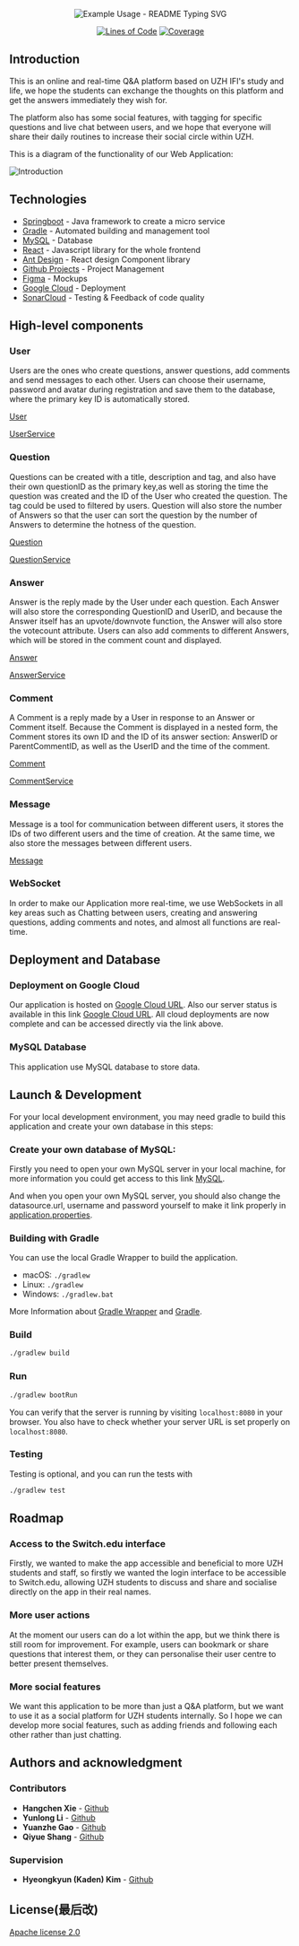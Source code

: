 <p align="center">

  <img src="https://readme-typing-svg.demolab.com?font=Noto+Sans+Simplified+Chinese&pause=1000&color=6F3BF5&center=true&width=435&lines=UZH+IFI+Q%26A+Forums;Sopra+Group+38" alt="Example Usage - README Typing SVG">

</p>

<div align="center">

[![Lines of Code](https://sonarcloud.io/api/project_badges/measure?project=sopra-fs23-group-38_sopra-fs23-38-server&metric=ncloc)](https://sonarcloud.io/summary/new_code?id=sopra-fs23-group-38_sopra-fs23-38-server)
[![Coverage](https://sonarcloud.io/api/project_badges/measure?project=sopra-fs23-group-38_sopra-fs23-38-server&metric=coverage)](https://sonarcloud.io/summary/new_code?id=sopra-fs23-group-38_sopra-fs23-38-server)

</div>




## Introduction

This is an online and real-time Q&A platform based on UZH IFI's study and life, we hope the students can exchange the thoughts on this platform and get the answers immediately they wish for.

The platform also has some social features, with tagging for specific questions and live chat between users, and we hope that everyone will share their daily routines to increase their social circle within UZH.

This is a diagram of the functionality of our Web Application:

![Introduction](img/overview.png)

## Technologies

- [Springboot](https://spring.io/) - Java framework to create a micro service
- [Gradle](https://gradle.org/) - Automated building and management tool
- [MySQL](https://www.mysql.com/) - Database
- [React](https://reactjs.org/docs/getting-started.html) - Javascript library for the whole frontend
- [Ant Design](https://ant.design/) - React design Component library
- [Github Projects](https://github.com/explore) - Project Management
- [Figma](https://figma.com/) - Mockups
- [Google Cloud](https://cloud.google.com/) - Deployment
- [SonarCloud](https://sonarcloud.io/) - Testing & Feedback of code quality

## High-level components

### User

Users are the ones who create questions, answer questions, add comments and send messages to each other. Users can choose their username, password and avatar during registration and save them to the database, where the primary key ID is automatically stored.

[User](https://github.com/sopra-fs23-group-38/sopra-fs23-38-server/blob/main/src/main/java/ch/uzh/ifi/hase/soprafs23/entity/User.java)

[UserService](https://github.com/sopra-fs23-group-38/sopra-fs23-38-server/blob/main/src/main/java/ch/uzh/ifi/hase/soprafs23/service/UserService.java)

### Question

Questions can be created with a title, description and tag, and also have their own questionID as the primary key,as well as storing the time the question was created and the ID of the User who created the question. The tag could be used to filtered by users. Question will also store the number of Answers so that the user can sort the question by the number of Answers to determine the hotness of the question.

[Question](https://github.com/sopra-fs23-group-38/sopra-fs23-38-server/blob/main/src/main/java/ch/uzh/ifi/hase/soprafs23/entity/Question.java)

[QuestionService](https://github.com/sopra-fs23-group-38/sopra-fs23-38-server/blob/main/src/main/java/ch/uzh/ifi/hase/soprafs23/service/QuestionService.java)

### Answer

Answer is the reply made by the User under each question. Each Answer will also store the corresponding QuestionID and UserID, and because the Answer itself has an upvote/downvote function, the Answer will also store the votecount attribute. Users can also add comments to different Answers, which will be stored in the comment count and displayed.

[Answer](https://github.com/sopra-fs23-group-38/sopra-fs23-38-server/blob/main/src/main/java/ch/uzh/ifi/hase/soprafs23/entity/Answer.java)

[AnswerService](https://github.com/sopra-fs23-group-38/sopra-fs23-38-server/blob/main/src/main/java/ch/uzh/ifi/hase/soprafs23/service/AnswerService.java)

### Comment

A Comment is a reply made by a User in response to an Answer or Comment itself. Because the Comment is displayed in a nested form, the Comment stores its own ID and the ID of its answer section: AnswerID or ParentCommentID, as well as the UserID and the time of the comment.

[Comment](https://github.com/sopra-fs23-group-38/sopra-fs23-38-server/blob/main/src/main/java/ch/uzh/ifi/hase/soprafs23/entity/Comment.java)

[CommentService](https://github.com/sopra-fs23-group-38/sopra-fs23-38-server/blob/main/src/main/java/ch/uzh/ifi/hase/soprafs23/service/CommentService.java)

### Message

Message is a tool for communication between different users, it stores the IDs of two different users and the time of creation. At the same time, we also store the messages between different users.

[Message](https://github.com/sopra-fs23-group-38/sopra-fs23-38-server/blob/main/src/main/java/ch/uzh/ifi/hase/soprafs23/entity/Message.java)

### WebSocket

In order to make our Application more real-time, we use WebSockets in all key areas such as Chatting between users, creating and answering questions, adding comments and notes, and almost all functions are real-time.

## Deployment and Database

### Deployment on Google Cloud

Our application is hosted on [Google Cloud URL](https://sopra-fs23-group-38-client.oa.r.appspot.com/). Also our server status is available in this link [Google Cloud URL](https://sopra-fs23-group-38-server.oa.r.appspot.com/). All cloud deployments are now complete and can be accessed directly via the link above.

### MySQL Database

This application use MySQL database to store data.

## Launch & Development

For your local development environment, you may need gradle to build this application and create your own database in this steps:

### Create your own database of MySQL:

Firstly you need to open your own MySQL server in your local machine, for more information you could get access to this link [MySQL](https://www.mysql.com/).

And when you open your own MySQL server, you should also change the datasource.url, username and password yourself to make it link properly in [application.properties](https://github.com/sopra-fs23-group-38/sopra-fs23-38-server/blob/main/src/main/resources/application.properties).

### Building with Gradle

You can use the local Gradle Wrapper to build the application.

- macOS: `./gradlew`
- Linux: `./gradlew`
- Windows: `./gradlew.bat`

More Information about [Gradle Wrapper](https://docs.gradle.org/current/userguide/gradle_wrapper.html) and [Gradle](https://gradle.org/docs/).

### Build

```bash
./gradlew build
```

### Run

```bash
./gradlew bootRun
```

You can verify that the server is running by visiting `localhost:8080` in your browser. You also have to check whether your server URL is set properly on `localhost:8080`.

### Testing

Testing is optional, and you can run the tests with

```bash
./gradlew test
```

## Roadmap

### Access to the Switch.edu interface

Firstly, we wanted to make the app accessible and beneficial to more UZH students and staff, so firstly we wanted the login interface to be accessible to Switch.edu, allowing UZH students to discuss and share and socialise directly on the app in their real names.

### More user actions

At the moment our users can do a lot within the app, but we think there is still room for improvement. For example, users can bookmark or share questions that interest them, or they can personalise their user centre to better present themselves.

### More social features

We want this application to be more than just a Q&A platform, but we want to use it as a social platform for UZH students internally. So I hope we can develop more social features, such as adding friends and following each other rather than just chatting.

## Authors and acknowledgment

### Contributors

- **Hangchen Xie** - [Github](https://github.com/hangchenxie)
- **Yunlong Li** - [Github](https://github.com/1316827294)
- **Yuanzhe Gao** - [Github](https://github.com/ArthasGAO)
- **Qiyue Shang** - [Github](https://github.com/QiyueShang666)

### Supervision

- **Hyeongkyun (Kaden) Kim** - [Github](https://github.com/hk-kaden-kim)

## License(最后改)

[Apache license 2.0](https://github.com/sopra-fs23-group-38/server/blob/6dc8281b0a876fa1d310626a704e0e4bfa08b86d/LICENSE)
